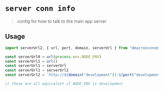 # `server conn info`

> config for how to talk to the main app server

## Usage

```javascript
import serverUrl2, { url, port, domain, serverUrl } from "@macroeconomia/server-conn-info"

const serverUrl0 = url(process.env.NODE_ENV)
const serverUrl1 = url()
const serverUrl1 = serverUrl
const serverUrl1 = serverUrl2
const serverUrl2 = `http://${domain("development")}:${port("development")}`

// these are all equivalent if NODE_ENV is development
```
